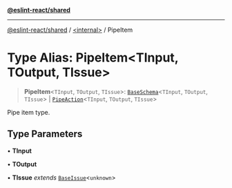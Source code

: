 [**@eslint-react/shared**](../../README.md)

***

[@eslint-react/shared](../../README.md) / [\<internal\>](../README.md) / PipeItem

# Type Alias: PipeItem\<TInput, TOutput, TIssue\>

> **PipeItem**\<`TInput`, `TOutput`, `TIssue`\>: [`BaseSchema`](../interfaces/BaseSchema.md)\<`TInput`, `TOutput`, `TIssue`\> \| [`PipeAction`](PipeAction.md)\<`TInput`, `TOutput`, `TIssue`\>

Pipe item type.

## Type Parameters

• **TInput**

• **TOutput**

• **TIssue** *extends* [`BaseIssue`](../interfaces/BaseIssue.md)\<`unknown`\>
